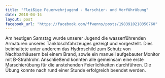 ```yaml
---
title: "Fleißige Feuerwehrjugend - Marschier- und Vorführübung"
date: 2018-04-14
layout: post
facebook_url: "https://facebook.com/ffwenns/posts/1983910218350760"
---
```


Am heutigen Samstag wurde unserer Jugend die wasserführenden Armaturen unseres Tanklöschfahrzeuges gezeigt und vorgestellt. Dies beinhaltete unter anderem das Hydroschild zum Schutz von Nachbarhäusern bei einem Brand, sowie ein manuell aufgebauter Monitor mit B-Strahlrohr. Anschließend konnten alle gemeinsam eine erste Marschierübung für die anstehenden Feierlichkeiten durchführen.
Die Übung konnte nach rund einer Stunde erfolgreich beendet werden.